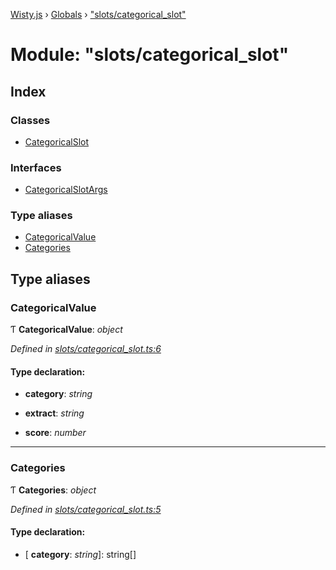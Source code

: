 [Wisty.js](../README.md) › [Globals](../globals.md) › ["slots/categorical_slot"](_slots_categorical_slot_.md)

# Module: "slots/categorical_slot"

## Index

### Classes

* [CategoricalSlot](../classes/_slots_categorical_slot_.categoricalslot.md)

### Interfaces

* [CategoricalSlotArgs](../interfaces/_slots_categorical_slot_.categoricalslotargs.md)

### Type aliases

* [CategoricalValue](_slots_categorical_slot_.md#categoricalvalue)
* [Categories](_slots_categorical_slot_.md#categories)

## Type aliases

###  CategoricalValue

Ƭ **CategoricalValue**: *object*

*Defined in [slots/categorical_slot.ts:6](https://github.com/the-new-sky/Wisty.js/blob/22c0b6f/src/slots/categorical_slot.ts#L6)*

#### Type declaration:

* **category**: *string*

* **extract**: *string*

* **score**: *number*

___

###  Categories

Ƭ **Categories**: *object*

*Defined in [slots/categorical_slot.ts:5](https://github.com/the-new-sky/Wisty.js/blob/22c0b6f/src/slots/categorical_slot.ts#L5)*

#### Type declaration:

* \[ **category**: *string*\]: string[]

